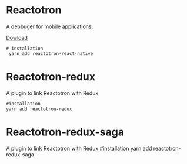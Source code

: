 # Reactotron
A debbuger for mobile applications.

[Dowload](https://github.com/infinitered/reactotron/releases)

```
# installation
 yarn add reactotron-react-native 
```

# Reactotron-redux
A plugin to link Reactotron with Redux
```
#installation
yarn add reactotron-redux
```
# Reactotron-redux-saga
A plugin to link Reactotron with Redux
#installation
yarn add reactotron-redux-saga
```

